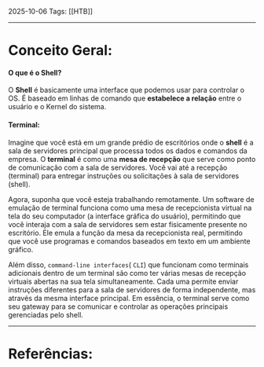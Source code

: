 2025-10-06
Tags: [[HTB]]

----
# Conceito Geral:

#### O que é o Shell?

O **Shell** é basicamente uma interface que podemos usar para controlar o OS. É baseado em linhas de comando que **estabelece a relação** entre o usuário e o Kernel do sistema.

#### Terminal:

Imagine que você está em um grande prédio de escritórios onde o **shell** é a sala de servidores principal que processa todos os dados e comandos da empresa. O **terminal** é como uma **mesa de recepção** que serve como ponto de comunicação com a sala de servidores. Você vai até a recepção (terminal) para entregar instruções ou solicitações à sala de servidores (shell).

Agora, suponha que você esteja trabalhando remotamente. Um software de emulação de terminal funciona como uma mesa de recepcionista virtual na tela do seu computador (a interface gráfica do usuário), permitindo que você interaja com a sala de servidores sem estar fisicamente presente no escritório. Ele emula a função da mesa da recepcionista real, permitindo que você use programas e comandos baseados em texto em um ambiente gráfico.

Além disso, `command-line interfaces`( `CLI`) que funcionam como terminais adicionais dentro de um terminal são como ter várias mesas de recepção virtuais abertas na sua tela simultaneamente. Cada uma permite enviar instruções diferentes para a sala de servidores de forma independente, mas através da mesma interface principal. Em essência, o terminal serve como seu gateway para se comunicar e controlar as operações principais gerenciadas pelo shell.

-----
# Referências:

